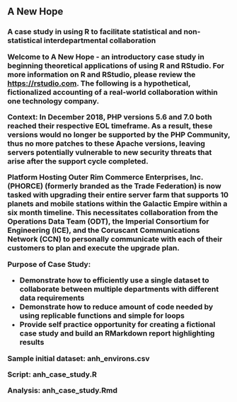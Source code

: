 <H2>A New Hope</H2>
<H3>A case study in using R to facilitate statistical and non-statistical interdepartmental collaboration

Welcome to A New Hope - an introductory case study in beginning theoretical applications of using R and RStudio.  For
more information on R and RStudio, please review the https://rstudio.com. The following is a hypothetical, fictionalized
accounting of a real-world collaboration within one technology company.

<b>Context:</b> In December 2018, PHP versions 5.6 and 7.0 both reached their respective EOL timeframe. As a result,
these versions would no longer be supported by the PHP Community, thus no more patches to these Apache versions, leaving
servers potentially vulnerable to new security threats that arise after the support cycle completed.

<b>Platform Hosting Outer Rim Commerce Enterprises, Inc. (PHORCE)</b> (formerly branded as the Trade Federation) is now
tasked with upgrading their entire server farm that supports 10 planets and mobile stations within the Galactic Empire
within a six month timeline.  This necessitates collaboration from the <b>Operations Data Team (ODT)</b>, the <b>Imperial
Consortium for Engineering (ICE)</b>, and the <b>Coruscant Communications Network (CCN)</b> to personally communicate with
each of their customers to plan and execute the upgrade plan.

<b>Purpose of Case Study</b>:
- Demonstrate how to efficiently use a single dataset to collaborate between multiple departments with different data
requirements
- Demonstrate how to reduce amount of code needed by using replicable functions and simple for loops
- Provide self practice opportunity for creating a fictional case study and build an RMarkdown report highlighting results

<b>Sample initial dataset</b>: anh_environs.csv

<b>Script<b>: anh_case_study.R

<b> Analysis<b>: anh_case_study.Rmd
